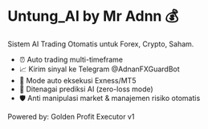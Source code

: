 # Untung_AI by Mr Adnn 💰

Sistem AI Trading Otomatis untuk Forex, Crypto, Saham.
- ⏰ Auto trading multi-timeframe
- 📈 Kirim sinyal ke Telegram @AdnanFXGuardBot
- 🔁 Mode auto eksekusi Exness/MT5
- 🧠 Ditenagai prediksi AI (zero-loss mode)
- 🛡️ Anti manipulasi market & manajemen risiko otomatis

Powered by: Golden Profit Executor v1
